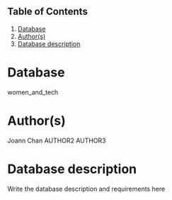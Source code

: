 ## Table of Contents
1. [Database](#database)
1. [Author(s)](#author)
1. [Database description](#description)
# Database
women_and_tech
# Author(s)
Joann Chan
AUTHOR2
AUTHOR3
# Database description
Write the database description and requirements here

